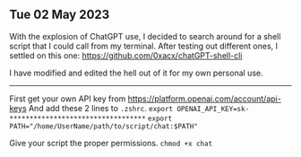 ## Tue 02 May 2023

With the explosion of ChatGPT use, I decided to search around for a shell script that I could call from my terminal.
After testing out different ones, I settled on this one: https://github.com/0xacx/chatGPT-shell-cli

I have modified and edited the hell out of it for my own personal use.

---

First get your own API key from https://platform.openai.com/account/api-keys
And add these 2 lines to `.zshrc`.
`export OPENAI_API_KEY=sk-**********************************`
`export PATH="/home/UserName/path/to/script/chat:$PATH"`

Give your script the proper permissions.
`chmod +x chat`
